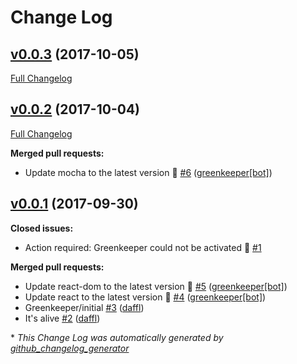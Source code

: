 # Change Log

## [v0.0.3](https://github.com/mysamai/mysam-ui/tree/v0.0.3) (2017-10-05)
[Full Changelog](https://github.com/mysamai/mysam-ui/compare/v0.0.2...v0.0.3)

## [v0.0.2](https://github.com/mysamai/mysam-ui/tree/v0.0.2) (2017-10-04)
[Full Changelog](https://github.com/mysamai/mysam-ui/compare/v0.0.1...v0.0.2)

**Merged pull requests:**

- Update mocha to the latest version 🚀 [\#6](https://github.com/mysamai/mysam-ui/pull/6) ([greenkeeper[bot]](https://github.com/apps/greenkeeper))

## [v0.0.1](https://github.com/mysamai/mysam-ui/tree/v0.0.1) (2017-09-30)
**Closed issues:**

- Action required: Greenkeeper could not be activated 🚨 [\#1](https://github.com/mysamai/mysam-ui/issues/1)

**Merged pull requests:**

- Update react-dom to the latest version 🚀 [\#5](https://github.com/mysamai/mysam-ui/pull/5) ([greenkeeper[bot]](https://github.com/apps/greenkeeper))
- Update react to the latest version 🚀 [\#4](https://github.com/mysamai/mysam-ui/pull/4) ([greenkeeper[bot]](https://github.com/apps/greenkeeper))
- Greenkeeper/initial [\#3](https://github.com/mysamai/mysam-ui/pull/3) ([daffl](https://github.com/daffl))
- It's alive [\#2](https://github.com/mysamai/mysam-ui/pull/2) ([daffl](https://github.com/daffl))



\* *This Change Log was automatically generated by [github_changelog_generator](https://github.com/skywinder/Github-Changelog-Generator)*